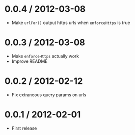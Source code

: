 0.0.4 / 2012-03-08
==================

  * Make `urlFor()` output https urls when `enforceHttps` is true

0.0.3 / 2012-03-08
==================

  * Make `enforceHttps` actually work
  * Improve README

0.0.2 / 2012-02-12
==================

  * Fix extraneous query params on urls

0.0.1 / 2012-02-01
==================

  * First release
